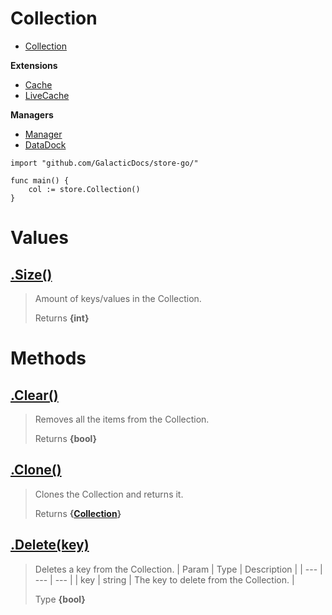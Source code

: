# Collection

* [Collection](https://github.com/GalacticDocs/store-go/blob/main/Docs/Collection.md)

**Extensions**
* [Cache](https://github.com/GalacticDocs/store-go/blob/main/Docs/Cache.md)
* [LiveCache](https://github.com/GalacticDocs/store-go/blob/main/Docs/LiveCache.md)

**Managers**
* [Manager](https://github.com/GalacticDocs/store-go/blob/main/Docs/Manager.md)
* [DataDock](https://github.com/GalacticDocs/store-go/blob/main/Docs/DataDock.md)

```golang
import "github.com/GalacticDocs/store-go/"

func main() {
    col := store.Collection()
}
```

# Values
## [.Size()](https://github.com/GalacticDocs/store-go/blob/main/collection/collection.go#L)
> Amount of keys/values in the Collection.
>
> Returns **{int}**

# Methods
## [.Clear()](https://github.com/GalacticDocs/store-go/blob/main/collection/collection.go#L24)
> Removes all the items from the Collection.
>
> Returns **{bool}**

## [.Clone()](https://github.com/GalacticDocs/store-go/blob/main/collection/collection.go#L33)
> Clones the Collection and returns it.
>
> Returns **{[Collection](https://github.com/GalacticDocs/store-go/blob/main/Docs/Collection.md)}**

## [.Delete(key)](https://github.com/GalacticDocs/store-go/blob/main/collection/collection.go#L38)
> Deletes a key from the Collection.
> | Param | Type | Description |
> | --- | --- | --- |
> | key | string | The key to delete from the Collection. |
>
> Type **{bool}**
